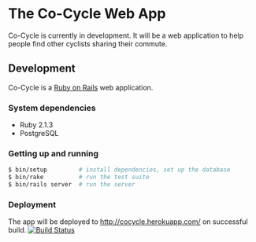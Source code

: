 # The Co-Cycle Web App

Co-Cycle is currently in development.  It will be a web application to help people find other cyclists sharing their commute.

## Development

Co-Cycle is a [Ruby on Rails](http://rubyonrails.org/) web application.

### System dependencies

- Ruby 2.1.3
- PostgreSQL

### Getting up and running

```sh
$ bin/setup         # install dependencies, set up the database
$ bin/rake          # run the test suite
$ bin/rails server  # run the server
```

### Deployment

The app will be deployed to http://cocycle.herokuapp.com/ on successful build.  [![Build Status](https://travis-ci.org/CoCycle/cocycle.svg)](https://travis-ci.org/CoCycle/cocycle)
